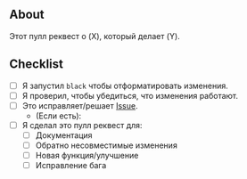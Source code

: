 ## About

Этот пулл реквест о (X), который делает (Y).

## Checklist

- [ ] Я запустил `black` чтобы отформатировать изменения.
- [ ] Я проверил, чтобы убедиться, что изменения работают.
- [ ] Это исправляет/решает [Issue](https://github.com/Damego/anilibria.py/issues).
  - (Если есть):
- [ ] Я сделал это пулл реквест для:
  - [ ] Документация
  - [ ] Обратно несовместимые изменения
  - [ ] Новая функция/улучшение
  - [ ] Исправление бага